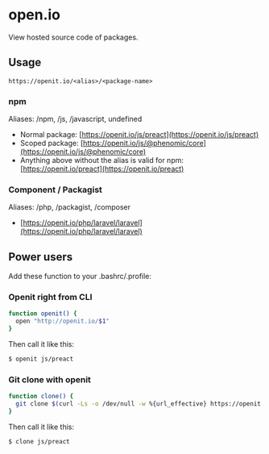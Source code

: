 # open.io

View hosted source code of packages.

## Usage

```
https://openit.io/<alias>/<package-name>
```

### npm 

Aliases: /npm, /js, /javascript, undefined

- Normal package: [https://openit.io/js/preact](https://openit.io/js/preact)
- Scoped package: [https://openit.io/js/@phenomic/core](https://openit.io/js/@phenomic/core)
- Anything above without the alias is valid for npm: [https://openit.io/preact](https://openit.io/preact)

### Component / Packagist

Aliases: /php, /packagist, /composer

- [https://openit.io/php/laravel/laravel](https://openit.io/php/laravel/laravel)

## Power users

Add these function to your .bashrc/.profile:

### Openit right from CLI

```sh
function openit() {
  open "http://openit.io/$1"
}
```


Then call it like this: 

```sh
$ openit js/preact
```

### Git clone with openit

```sh
function clone() {
  git clone $(curl -Ls -o /dev/null -w %{url_effective} https://openit.io/$1)
}
```

Then call it like this: 

```sh
$ clone js/preact
```
